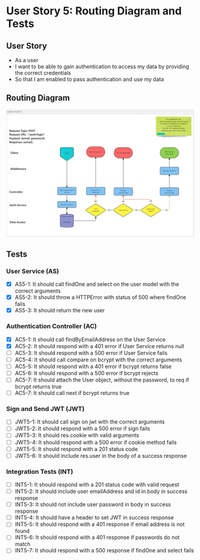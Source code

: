 # User Story 5: Routing Diagram and Tests

## User Story

- As a user
- I want to be able to gain authentication to access my data by providing the correct credentials
- So that I am enabled to pass authentication and use my data

## Routing Diagram

![User story 5 Routing diagram](./images/user-story-5-routing-diagram.PNG)

## Tests

### User Service (AS)

- [x] AS5-1: It should call findOne and select on the user model with the correct arguments
- [x] AS5-2: It should throw a HTTPError with status of 500 where findOne fails
- [x] AS5-3: It should return the new user

### Authentication Controller (AC)

- [x] AC5-1: It should call findByEmailAddress on the User Service
- [x] AC5-2: It should respond with a 401 error if User Service returns null
- [ ] AC5-3: It should respond with a 500 error if User Service fails
- [ ] AC5-4: It should call compare on bcrypt with the correct arguments
- [ ] AC5-5: It should respond with a 401 error if bcrypt returns false
- [ ] AC5-6: It should respond with a 500 error if bcrypt rejects
- [ ] AC5-7: It should attach the User object, without the password, to req if bcrypt returns true
- [ ] AC5-7: It should call next if bcrypt returns true

### Sign and Send JWT (JWT)

- [ ] JWT5-1: It should call sign on jwt with the correct arguments
- [ ] JWT5-2: It should respond with a 500 error if sign fails
- [ ] JWT5-3: It should res.cookie with valid arguments
- [ ] JWT5-4: It should respond with a 500 error if cookie method fails
- [ ] JWT5-5: It should respond with a 201 status code
- [ ] JWT5-6: It should include res.user in the body of a success response

### Integration Tests (INT)

- [ ] INT5-1: It should respond with a 201 status code with valid request
- [ ] INT5-2: It should include user emailAddress and id in body in success response
- [ ] INT5-3: It should not include user password in body in success response
- [ ] INT5-4: It should have a header to set JWT in success response
- [ ] INT5-5: It should respond with a 401 response if email address is not found
- [ ] INT5-6: It should respond with a 401 response if passwords do not match
- [ ] INT5-7: It should respond with a 500 response if findOne and select fails
